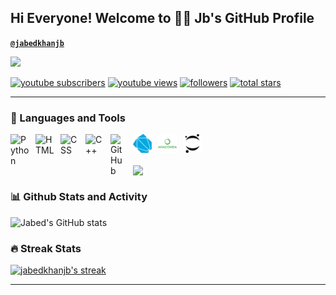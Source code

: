 ## Hi Everyone! Welcome to 🏄‍♂️ Jb's GitHub Profile

<!-- # 🏄‍♂️ MAHFUZ ISLAM KHAN JABED -->

<a href= "https://allmylinks.com/jabedkhanjb">**`@jabedkhanjb`**</a>

 <!-- **********Github Profile Viewers********** -->
![](https://komarev.com/ghpvc/?username=jabedkhanjb&label=Profile+Peeked+🧐&color=brightgreen)





   <p align="left">
      <a href="https://www.youtube.com/c/jabedkhanjb?sub_confirmation=1">
         <img alt="youtube subscribers" title="Subscribe to my YouTube channel" src="https://custom-icon-badges.demolab.com/youtube/channel/subscribers/UCUv26lxPr2DHb8Tps-A5FVw?color=%23E05D44&label=SUBSCRIBE&logo=video&logoColor=white&style=for-the-badge&labelColor=CE4630"/></a> 
      <a href="https://www.youtube.com/c/jabedkhanjb">
         <img alt="youtube views" title="YouTube views" src="https://custom-icon-badges.demolab.com/youtube/channel/views/UCUv26lxPr2DHb8Tps-A5FVw?color=%23E1AD0E&logo=eye&logoColor=white&style=for-the-badge&labelColor=C79600"/></a> 
      <a href="https://github.com/jabedkhanjb?tab=followers">
         <img alt="followers" title="Follow me on Github" src="https://custom-icon-badges.demolab.com/github/followers/jabedkhanjb?color=236ad3&labelColor=1155ba&style=for-the-badge&logo=person-add&label=Follow&logoColor=white"/></a>
      <a href="https://github.com/jabedkhanjb?tab=repositories&sort=stargazers">
         <img alt="total stars" title="Total stars on GitHub" src="https://custom-icon-badges.demolab.com/github/stars/jabedkhanjb?color=55960c&style=for-the-badge&labelColor=488207&logo=star"/></a>
   
<!--    Github Visitors count
   
   ![](https://komarev.com/ghpvc/?jabedkhanjb=your-github-jabedkhanjb)
   ![](https://komarev.com/ghpvc/?jabedkhanjb=your-github-jabedkhanjb&label=PROFILE+VIEWS) -->
   

---


### 🧰 Languages and Tools

<img align="left" alt="Python" width="30px" style="padding-right:10px;" src="https://cdn.jsdelivr.net/gh/devicons/devicon/icons/python/python-plain.svg" />
<img align="left" alt="HTML" width="30px" style="padding-right:10px;" src="https://cdn.jsdelivr.net/gh/devicons/devicon/icons/html5/html5-plain.svg" />
<img align="left" alt="CSS" width="30px" style="padding-right:10px;" src="https://cdn.jsdelivr.net/gh/devicons/devicon/icons/css3/css3-plain.svg" />
<img align="left" alt="C++" width="30px" style="padding-right:10px;" src="https://cdn.jsdelivr.net/gh/devicons/devicon/icons/cplusplus/cplusplus-line.svg" />
<img align="left" alt="GitHub" width="26px" src="https://user-images.githubusercontent.com/3369400/139447912-e0f43f33-6d9f-45f8-be46-2df5bbc91289.png" style="padding-right:10px;" />
<img align="left" alt="Jupyter" width="30px" style="padding-right:10px;" src="https://github.com/devicons/devicon/blob/v2.15.1/icons/dart/dart-plain.svg" />
<img align="left" alt="Anaconda" width="30px" style="padding-right:10px;" src="https://github.com/devicons/devicon/blob/v2.15.1/icons/anaconda/anaconda-original-wordmark.svg" />
<img align="left" alt="Jupyter" width="30px" style="padding-right:10px;" src="https://github.com/devicons/devicon/blob/v2.15.1/icons/jupyter/jupyter-plain.svg" />
    
<!--
<img align="left" alt="Linux" width="30px" style="padding-right:10px;" src="https://cdn.jsdelivr.net/gh/devicons/devicon/icons/linux/linux-original.svg" />
  -->

   <br/>
   <br/>
   
    
    
<a href="https://allmylinks.com/jabedkhanjb"><img align="center" src="https://github-readme-stats.vercel.app/api/top-langs/?username=jabedkhanjb&layout=compact&theme=buefy&hide_border=true" /></a>  
    
<!-- ![Jabed's GitHub stats](https://github-readme-stats.vercel.app/api/top-langs/?username=jabedkhanjb&show_icons=true&theme=radical) 
    -->
<!-- **validation expired** ![Jabed's GitHub stats](https://github-readme-stats.vercel.app/api/top-langs/?username=jabedkhanjb&show_icons=true&theme=radical) -->
      
 
<summary><h3>📊 Github Stats and Activity</h3></summary>
   
    
    
![Jabed's GitHub stats](https://github-readme-stats.vercel.app/api?username=jabedkhanjb&show_icons=true&theme=gruvbox)
    

   
<h3>🔥 Streak Stats</h3>
<a href="https://www.youtube.com/c/jabedkhanjb">
      <img title="🔥 Get streak stats for your profile at git.io/streak-stats" alt="jabedkhanjb's streak" src="https://streak-stats.demolab.com/?user=jabedkhanjb&theme=monokai-metallian&hide_border=true"/>
    </a>
    
<!-- 
<h3>📅 Monthly Acitivities</h3>
  
  
<a href="https://github.com/jabedkhanjb" target = "_blank"><img alt="jabedkhanjb's Activity Graph" src="https://github-readme-activity-graph.cyclic.app/graph/?username=jabedkhanjb&bg_color=1F222E&color=F8D866&line=F85D7F&point=FFFFFF&hide_border=true" /></a>


<h3>🎖 Achievements </h3>

### Python Basic Test ✨

<a href="https://www.hackerrank.com/certificates/464050961833" target="_blank"> <img src="/IMG/canvas.png" alt="HackerRank Python Basic Text Certificate"> </a> 


### Problem Solving Test 🥇
<a href="https://www.hackerrank.com/certificates/83be8eadb43c" target="_blank"> <img src="/IMG/problem_solving_basic.png" alt="HackerRank Python Basic Text Certificate"> </a> 
-->
    

[website]: https://allmylinks.com/jabedkhanjb
[youtube]: https://youtube.com/jabedkhanjb
 
---
